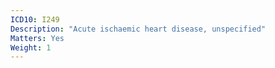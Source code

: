 ```yaml
---
ICD10: I249
Description: "Acute ischaemic heart disease, unspecified"
Matters: Yes
Weight: 1
---
```


